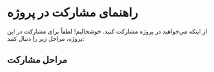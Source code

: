 # راهنمای مشارکت در پروژه

از اینکه می‌خواهید در پروژه مشارکت کنید، خوشحالیم! لطفاً برای مشارکت در این پروژه، مراحل زیر را دنبال کنید:

## مراحل مشارکت

